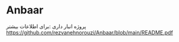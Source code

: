 # Anbaar
پروژه انبار داری
:برای اطلاعات بیشتر
https://github.com/rezvanehnorouzi/Anbaar/blob/main/README.pdf
